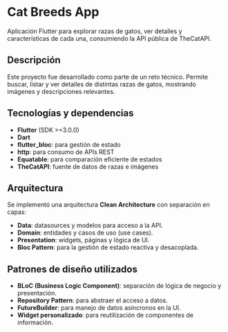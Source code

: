 # Cat Breeds App

Aplicación Flutter para explorar razas de gatos, ver detalles y características de cada una, consumiendo la API pública de TheCatAPI.

## Descripción

Este proyecto fue desarrollado como parte de un reto técnico. Permite buscar, listar y ver detalles de distintas razas de gatos, mostrando imágenes y descripciones relevantes.

## Tecnologías y dependencias

- **Flutter** (SDK >=3.0.0)
- **Dart**
- **flutter_bloc**: para gestión de estado
- **http**: para consumo de APIs REST
- **Equatable**: para comparación eficiente de estados
- **TheCatAPI**: fuente de datos de razas e imágenes

## Arquitectura

Se implementó una arquitectura **Clean Architecture** con separación en capas:

- **Data**: datasources y modelos para acceso a la API.
- **Domain**: entidades y casos de uso (use cases).
- **Presentation**: widgets, páginas y lógica de UI.
- **Bloc Pattern**: para la gestión de estado reactiva y desacoplada.

## Patrones de diseño utilizados

- **BLoC (Business Logic Component)**: separación de lógica de negocio y presentación.
- **Repository Pattern**: para abstraer el acceso a datos.
- **FutureBuilder**: para manejo de datos asíncronos en la UI.
- **Widget personalizado**: para reutilización de componentes de información.

